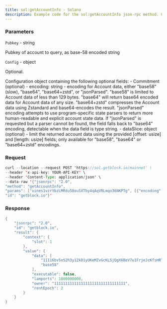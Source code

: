 ```yaml
---
title: sol:getAccountInfo - Solana
description: Example code for the sol:getAccountInfo json-rpc method. Сomplete guide on how to use sol:getAccountInfo json-rpc in GetBlock.io Web3 documentation.
---
```


### Parameters


`Pubkey` - string

Pubkey of account to query, as base-58 encoded string

`Config` - object

Optional.

Configuration object containing the following optional fields: -
Commitment (optional) - encoding: string - encoding for Account data,
either "base58" (slow), "base64", "base64+zstd", or "jsonParsed".
"base58" is limited to Account data of less than 129 bytes. "base64"
will return base64 encoded data for Account data of any size.
"base64+zstd" compresses the Account data using Zstandard and
base64-encodes the result. "jsonParsed" encoding attempts to use
program-specific state parsers to return more human-readable and
explicit account state data. If "jsonParsed" is requested but a parser
cannot be found, the field falls back to "base64" encoding, detectable
when the data field is type string. - dataSlice: object (optional) -
limit the returned account data using the provided \[offset: usize\] and
\[length: usize\] fields; only available for "base58", "base64" or
"base64+zstd" encodings.

### Request

``` java
curl --location --request POST 'https://sol.getblock.io/mainnet' \ 
--header 'x-api-key: YOUR-API-KEY' \ 
--header 'Content-Type: application/json' \ 
--data-raw '{"jsonrpc": "2.0",
"method": "getAccountInfo",
"params": ["vines1vzrYbzLMRdu58ou5XTby4qAqVRLmqo36NKPTg", [{"encoding": "base58"}]],
"id": "getblock.io"}'
```

###  Response

``` java
{
    "jsonrpc": "2.0",
    "id": "getblock.io",
    "result": {
        "context": {
            "slot": 1
        },
        "value": {
            "data": [
                "11116bv5nS2h3y12kD1yUKeMZvGcKLSjQgX6BeV7u1FrjeJcKfsHRTPuR3oZ1EioKtYGiYxpxMG5vpbZLsbcBYBEmZZcMKaSoGx9JZeAuWf",
                "base58"
            ],
            "executable": false,
            "lamports": 1000000000,
            "owner": "11111111111111111111111111111111",
            "rentEpoch": 2
        }
    }
}
```

